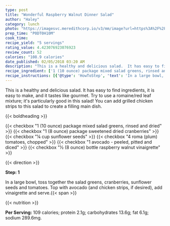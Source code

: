 ```yaml
---
type: post
title: "Wonderful Raspberry Walnut Dinner Salad"
author: "Haley"
category: lunch
photo: "https://imagesvc.meredithcorp.io/v3/mm/image?url=https%3A%2F%2Fimages.media-allrecipes.com%2Fuserphotos%2F1006670.jpg"
prep_time: "P0DT0H10M"
cook_time: 
recipe_yield: "5 servings"
rating_value: 4.423076923076923
review_count: 52
calories: "108.9 calories"
date_published: 02/05/2018 03:20 AM
description: "This is a healthy and delicious salad.  It has easy to find ingredients, it is easy to make, and it tastes like gourmet.  Try to use a romaine/red leaf mixture; it's particularly good in this salad!  You can add grilled chicken strips to this salad to create a filling main dish."
recipe_ingredient: ['1 (10 ounce) package mixed salad greens, rinsed and dried', '1 (8 ounce) package sweetened dried cranberries', '¼ cup sunflower seeds', '4 roma (plum) tomatoes, chopped', '1 avocado - peeled, pitted and diced', '½ (8 ounce) bottle raspberry walnut vinaigrette']
recipe_instructions: [{'@type': 'HowToStep', 'text': 'In a large bowl, toss together the salad greens, cranberries, sunflower seeds and tomatoes.  Top with avocado (and chicken strips, if desired), add vinaigrette and serve.\n'}]
---
```


This is a healthy and delicious salad.  It has easy to find ingredients, it is easy to make, and it tastes like gourmet.  Try to use a romaine/red leaf mixture; it's particularly good in this salad!  You can add grilled chicken strips to this salad to create a filling main dish. 

{{< boldheading >}}

{{< checkbox "1 (10 ounce) package mixed salad greens, rinsed and dried" >}}
{{< checkbox "1 (8 ounce) package sweetened dried cranberries" >}}
{{< checkbox "¼ cup sunflower seeds" >}}
{{< checkbox "4  roma (plum) tomatoes, chopped" >}}
{{< checkbox "1  avocado - peeled, pitted and diced" >}}
{{< checkbox "½ (8 ounce) bottle raspberry walnut vinaigrette" >}}


{{< direction >}}

**Step: 1**

In a large bowl, toss together the salad greens, cranberries, sunflower seeds and tomatoes.  Top with avocado (and chicken strips, if desired), add vinaigrette and serve.{{< span >}}

{{< nutrition >}}

**Per Serving:** 109 calories; protein 2.1g; carbohydrates 13.6g; fat 6.1g; sodium 289.6mg.